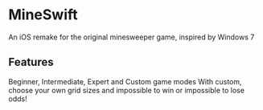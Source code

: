 # MineSwift

An iOS remake for the original minesweeper game, inspired by Windows 7

## Features
Beginner, Intermediate, Expert and Custom game modes
With custom, choose your own grid sizes and impossible to win or impossible to lose odds!